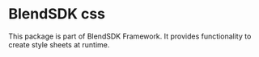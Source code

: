 # BlendSDK css

This package is part of BlendSDK Framework. It provides functionality
to create style sheets at runtime.
